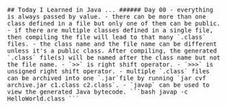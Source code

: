 <samp>
## Today I Learned in Java ...
###### Day 00
- everything is always passed by value.
- there can be more than one class defined in a file but only one of them can be public.
- if there are multiple classes defined in a single file, then compiling the file will lead to that many `.class` files.
- the class name and the file name can be different unless it's a public class. After compiling, the generated `.class` file(s) will be named after the class name but not the file name.
- `>>` is right shift operator.
- `>>>` is unsigned right shift operator.
- multiple `.class` files can be archived into one `.jar`file by running `jar cvf archive.jar c1.class c2.class`.
- `javap` can be used to view the generated Java bytecode.
```bash
javap -c HelloWorld.class
```
</samp>
